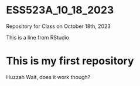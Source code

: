# ESS523A_10_18_2023

Repository for Class on October 18th, 2023

This is a line from RStudio

# This is my first repository

Huzzah
Wait, does it work though? 